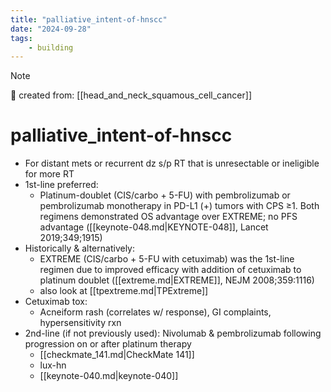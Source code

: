 ```yaml
---
title: "palliative_intent-of-hnscc"
date: "2024-09-28"
tags:
    - building
---
```


> [!NOTE]
> 🌱 created from: [[head_and_neck_squamous_cell_cancer]]

# palliative_intent-of-hnscc

- For distant mets or recurrent dz s/p RT that is unresectable or ineligible for more RT
- 1st-line preferred: 
    - Platinum-doublet (CIS/carbo + 5-FU) with pembrolizumab or pembrolizumab monotherapy in PD-L1 (+) tumors with CPS ≥1. Both regimens demonstrated OS advantage over EXTREME; no PFS advantage ([[keynote-048.md|KEYNOTE-048]], Lancet 2019;349;1915)
- Historically & alternatively: 
    - EXTREME (CIS/carbo + 5-FU with cetuximab) was the 1st-line regimen due to improved efficacy with addition of cetuximab to platinum doublet ([[extreme.md|EXTREME]], NEJM 2008;359:1116)
    - also look at [[tpextreme.md|TPExtreme]]
- Cetuximab tox: 
    - Acneiform rash (correlates w/ response), GI complaints, hypersensitivity rxn
- 2nd-line (if not previously used): Nivolumab & pembrolizumab following progression on or after platinum therapy
    - [[checkmate_141.md|CheckMate 141]]
    - lux-hn 
    - [[keynote-040.md|keynote-040]]
